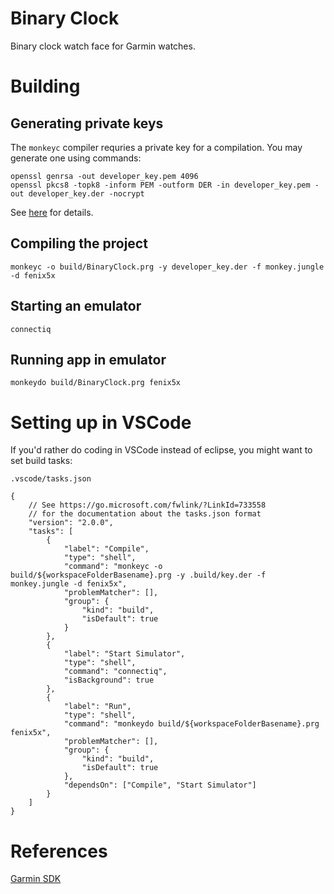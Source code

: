 Binary Clock
============

Binary clock watch face for Garmin watches.

# Building 

## Generating private keys

The `monkeyc` compiler requries a private key for a compilation.
You may generate one using commands:

```
openssl genrsa -out developer_key.pem 4096
openssl pkcs8 -topk8 -inform PEM -outform DER -in developer_key.pem -out developer_key.der -nocrypt
```

See [here](https://developer.garmin.com/connect-iq/programmers-guide/getting-started#generatingakeyusingopenssl) for details.

## Compiling the project

```
monkeyc -o build/BinaryClock.prg -y developer_key.der -f monkey.jungle -d fenix5x
```

## Starting an emulator

```
connectiq
```

## Running app in emulator

```
monkeydo build/BinaryClock.prg fenix5x
```

# Setting up in VSCode

If you'd rather do coding in VSCode instead of eclipse, you might want to set build tasks:

`.vscode/tasks.json`
```
{
    // See https://go.microsoft.com/fwlink/?LinkId=733558
    // for the documentation about the tasks.json format
    "version": "2.0.0",
    "tasks": [
        {
            "label": "Compile",
            "type": "shell",
            "command": "monkeyc -o build/${workspaceFolderBasename}.prg -y .build/key.der -f monkey.jungle -d fenix5x",
            "problemMatcher": [],
            "group": {
                "kind": "build",
                "isDefault": true
            }
        },
        {
            "label": "Start Simulator",
            "type": "shell",
            "command": "connectiq",
            "isBackground": true            
        },
        {
            "label": "Run",
            "type": "shell",
            "command": "monkeydo build/${workspaceFolderBasename}.prg fenix5x",
            "problemMatcher": [],
            "group": {
                "kind": "build",
                "isDefault": true
            },
            "dependsOn": ["Compile", "Start Simulator"]
        }
    ]
}
```

# References

[Garmin SDK](https://developer.garmin.com/connect-iq/programmers-guide/)
